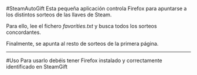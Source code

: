 #SteamAutoGift 
Esta pequeña aplicación controla Firefox para apuntarse a los distintos sorteos de las llaves de Steam.

Para ello, lee el fichero _favorities.txt_ y busca todos los sorteos concordantes. 

Finalmente, se apunta al resto de sorteos de la primera página.

-----------
#Uso
Para usarlo debéis tener Firefox instalado y correctamente identificado en SteamGift